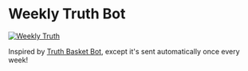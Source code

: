 # Weekly Truth Bot
[![Weekly Truth](https://github.com/RussellDash332/weekly-truth-bot/actions/workflows/truth.yaml/badge.svg)](https://github.com/RussellDash332/weekly-truth-bot/actions/workflows/truth.yaml)

Inspired by [Truth Basket Bot](https://t.me/truthbasketbot), except it's sent automatically once every week!
